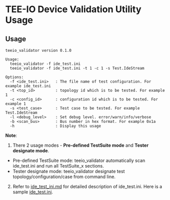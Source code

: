 # TEE-IO Device Validation Utility Usage

## Usage
```
teeio_validator version 0.1.0

Usage:
  teeio_validator -f ide_test.ini
  teeio_validator -f ide_test.ini -t 1 -c 1 -s Test.IdeStream

Options:
  -f <ide_test.ini>   : The file name of test configuration. For example ide_test.ini
  -t <top_id>         : topology id which is to be tested. For example 1
  -c <config_id>      : configuration id which is to be tested. For example 1
  -s <test_case>      : Test case to be tested. For example Test.IdeStream
  -l <debug_level>    : Set debug level. error/warn/info/verbose
  -b <scan_bus>       : Bus number in hex format. For example 0x1a
  -h                  : Display this usage
```

**Note**:
1. There 2 usage modes - **Pre-defined TestSuite mode** and **Tester designate mode**.
- Pre-defined TestSuite mode: teeio_validator automatically scan ide_test.ini and run all TestSuite_x sections.
- Tester designate mode: teeio_validator designate test topology/configuration/case from command line.
2. Refer to [ide_test_ini.md](../doc/ide_test_ini.md) for detailed description of ide_test.ini. Here is a sample [ide_test.ini](./ide_test.ini).
